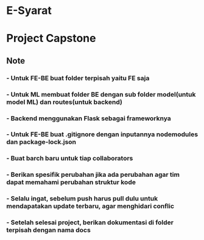 # E-Syarat
# Project Capstone

## Note
### - Untuk FE-BE buat folder terpisah yaitu FE saja
### - Untuk ML membuat folder BE dengan sub folder model(untuk model ML) dan routes(untuk backend)
### - Backend menggunakan Flask sebagai frameworknya
### - Untuk FE-BE buat .gitignore dengan inputannya nodemodules dan package-lock.json

### - Buat barch baru untuk tiap collaborators
### - Berikan spesifik perubahan jika ada perubahan agar tim dapat memahami perubahan struktur kode
### - Selalu ingat, sebelum push harus pull dulu untuk mendapatakan update terbaru, agar menghidari conflic

### - Setelah selesai project, berikan dokumentasi di folder terpisah dengan nama docs
